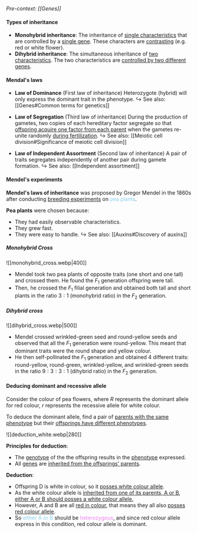 *Pre-context: [[Genes]]*

#### Types of inheritance
- **Monohybrid inheritance**: The inheritance of <u>single characteristics</u> that are controlled by a <u>single gene</u>. These characters are <u>contrasting</u> (e.g. red or white flower).
- **Dihybrid inheritance**: The simultaneous inheritance of <u>two characteristics</u>. The two characteristics are <u>controlled by two different genes</u>.

#### Mendal's laws
- **Law of Dominance** (First law of inheritance)
  Heterozygote (hybrid) will only express the dominant trait in the phenotype.
  ↪️ See also: [[Genes#Common terms for genetics]]

- **Law of Segregation** (Third law of inheritance)
  During the production of gametes, two copies of each hereditary factor segregate so that <u>offspring acquire one factor from each parent</u> when the gametes re-unite randomly <u>during fertilization</u>.
  ↪️ See also: [[Meiotic cell division#Significance of meiotic cell division]]

- **Law of Independent Assortment** (Second law of inheritance)
  A pair of traits segregates independently of another pair during gamete formation.
  ↪️ See also: [[Independent assortment]]

#### Mendel's experiments
**Mendel's laws of inheritance** was proposed by Gregor Mendel in the 1860s after conducting <u>breeding experiments</u> on <span style="color: skyblue">pea plants</span>.

**Pea plants** were chosen because:
- They had easily observable characteristics.
- They grew fast.
- They were easy to handle.
↪️ See also: [[Auxins#Discovery of auxins]]

##### Monohybrid Cross
![[monohybrid_cross.webp|400]]
- Mendel took two pea plants of opposite traits (one short and one tall) and crossed them. He found the $F_1$ generation offspring were tall.
- Then, he crossed the $F_1$ filial generation and obtained both tall and short plants in the ratio $3:1$ (monohybrid ratio) in the $F_2$ generation.

##### Dihybrid cross
![[dihybrid_cross.webp|500]]
- Mendel crossed wrinkled-green seed and round-yellow seeds and observed that all the $F_1$ generation were round-yellow. This meant that dominant traits were the round shape and yellow colour.
- He then self-pollinated the $F_1$ generation and obtained 4 different traits: round-yellow, round-green, wrinkled-yellow, and wrinkled-green seeds in the ratio $9:3:3:1$ (dihybrid ratio) in the $F_2$ generation.

#### Deducing dominant and recessive allele
Consider the colour of pea flowers, where $R$ represents the dominant allele for red colour, $r$ represents the recessive allele for white colour.

To deduce the dominant allele, find a pair of <u>parents with the same phenotype</u> but their <u>offsprings have different phenotypes</u>.

![[deduction_white.webp|280]]

**Principles for deduction**:
- The <u>genotype</u> of the the offspring results in the <u>phenotype</u> expressed.
- All <u>genes</u> are <u>inherited from the offsprings' parents</u>.

**Deduction**:
- Offspring D is white in colour, so it <u>posses white colour allele</u>.
- As the white colour allele is <u>inherited from one of its parents, A or B</u>, <u>either A or B should posses a white colour allele.</u>
- However, A and B are all <u>red in colour</u>, that means they all also <u>posses red colour allele</u>.
- So <span style="color: skyblue">either A or B</span> should be <span style="color: violet">heterozygous</span>, and since red colour allele express in this condition, red colour allele is dominant.
